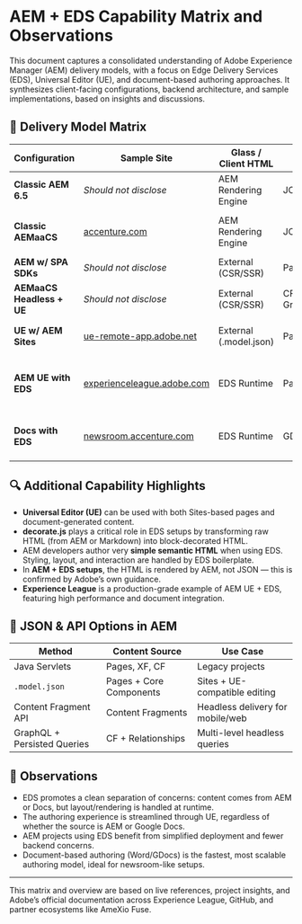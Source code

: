 # AEM + EDS Capability Matrix and Observations

This document captures a consolidated understanding of Adobe Experience Manager (AEM) delivery models, with a focus on Edge Delivery Services (EDS), Universal Editor (UE), and document-based authoring approaches. It synthesizes client-facing configurations, backend architecture, and sample implementations, based on insights and discussions.

## 🧩 Delivery Model Matrix

| Configuration             | Sample Site                                                      | Glass / Client HTML    | AEM Store           | Authoring Method   | Editor         | How It Works                                     | Backend Dev        | Notes                    |
| ------------------------- | ---------------------------------------------------------------- | ---------------------- | ------------------- | ------------------ | -------------- | ------------------------------------------------ | ------------------ | ------------------------ |
| **Classic AEM 6.5**       | *Should not disclose*                                            | AEM Rendering Engine   | JCR (Sites/XF/CF)   | Touch UI           | Classic Editor | `/crx/de`, editable nodes                        | ✅ Full access      | Legacy setups            |
| **Classic AEMaaCS**       | [accenture.com](https://www.accenture.com)                       | AEM Rendering Engine   | JCR (Sites/XF/CF)   | Touch UI           | Classic Editor | Cloud containerized image from `/apps/libs`      | ✅ Full access      | Standard AEMaaCS setup   |
| **AEM w/ SPA SDKs**       | *Should not disclose*                                            | External (CSR/SSR)     | Pages               | Remote authored    | SPA App        | React SDK + markup pull                          | ⚠️ Limited         | Uses remote frontend     |
| **AEMaaCS Headless + UE** | *Should not disclose*                                            | External (CSR/SSR)     | CF Models + GraphQL | UE dialogs         | UE on CF       | Iframe editor + persisted queries                | ⚠️ CF only         | True headless            |
| **UE w/ AEM Sites**       | [ue-remote-app.adobe.net](https://ue-remote-app.adobe.net)       | External (.model.json) | Pages               | UE Dialogs         | UE             | Iframe + decorate                                | ⚠️ Simplified HTML | Model JSON-based editing |
| **AEM UE with EDS**       | [experienceleague.adobe.com](https://experienceleague.adobe.com) | EDS Runtime            | Pages               | UE Dialogs         | UE             | HTML rendered by AEM, decorated by `decorate.js` | ❌ No backend dev   | Static+Dynamic hybrid    |
| **Docs with EDS**         | [newsroom.accenture.com](https://newsroom.accenture.com)         | EDS Runtime            | GDocs/SharePoint    | Word / Google Docs | Sidekick / EDS | Doc → Markdown → HTML → decorate.js              | ❌ No backend dev   | Fastest to author        |

## 🔍 Additional Capability Highlights

* **Universal Editor (UE)** can be used with both Sites-based pages and document-generated content.
* **decorate.js** plays a critical role in EDS setups by transforming raw HTML (from AEM or Markdown) into block-decorated HTML.
* AEM developers author very **simple semantic HTML** when using EDS. Styling, layout, and interaction are handled by EDS boilerplate.
* In **AEM + EDS setups**, the HTML is rendered by AEM, not JSON — this is confirmed by Adobe’s own guidance.
* **Experience League** is a production-grade example of AEM UE + EDS, featuring high performance and document integration.

## 🔧 JSON & API Options in AEM

| Method                      | Content Source          | Use Case                         |
| --------------------------- | ----------------------- | -------------------------------- |
| Java Servlets               | Pages, XF, CF           | Legacy projects                  |
| `.model.json`               | Pages + Core Components | Sites + UE-compatible editing    |
| Content Fragment API        | Content Fragments       | Headless delivery for mobile/web |
| GraphQL + Persisted Queries | CF + Relationships      | Multi-level headless queries     |

## 📌 Observations

* EDS promotes a clean separation of concerns: content comes from AEM or Docs, but layout/rendering is handled at runtime.
* The authoring experience is streamlined through UE, regardless of whether the source is AEM or Google Docs.
* AEM projects using EDS benefit from simplified deployment and fewer backend concerns.
* Document-based authoring (Word/GDocs) is the fastest, most scalable authoring model, ideal for newsroom-like setups.

---

This matrix and overview are based on live references, project insights, and Adobe’s official documentation across Experience League, GitHub, and partner ecosystems like AmeXio Fuse.
